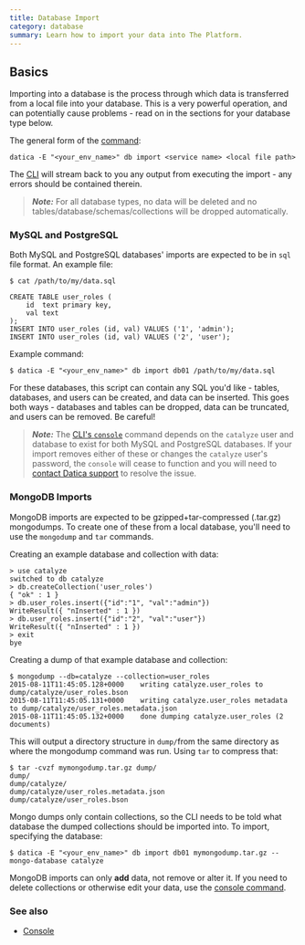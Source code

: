 ```yaml
---
title: Database Import
category: database
summary: Learn how to import your data into The Platform.
---
```


## Basics
Importing into a database is the process through which data is transferred from a local file into your database. This is a very powerful operation, and can potentially cause problems - read on in the sections for your database type below.

The general form of the [command](/compliant-cloud/cli-reference#import):

```
datica -E "<your_env_name>" db import <service name> <local file path>
```

The [CLI](/compliant-cloud/cli-reference) will stream back to you any output from executing the import - any errors should be contained therein.

> ***Note:*** For all database types, no data will be deleted and no tables/database/schemas/collections will be dropped automatically.



### MySQL and PostgreSQL
Both MySQL and PostgreSQL databases' imports are expected to be in `sql` file format. An example file:

```
$ cat /path/to/my/data.sql

CREATE TABLE user_roles (
    id  text primary key,
    val text
);
INSERT INTO user_roles (id, val) VALUES ('1', 'admin');
INSERT INTO user_roles (id, val) VALUES ('2', 'user');
```

Example command:

```
$ datica -E "<your_env_name>" db import db01 /path/to/my/data.sql
```

For these databases, this script can contain any SQL you'd like - tables, databases, and users can be created, and data can be inserted. This goes both ways - databases and tables can be dropped, data can be truncated, and users can be removed. Be careful!

> ***Note:*** The [CLI's `console`](/compliant-cloud/cli-reference#console) command depends on the `catalyze` user and database to exist for both MySQL and PostgreSQL databases. If your import removes either of these or changes the `catalyze` user's password, the `console` will cease to function and you will need to [contact Datica support](/compliant-cloud/articles/contact) to resolve the issue.

### MongoDB Imports
MongoDB imports are expected to be gzipped+tar-compressed (.tar.gz) mongodumps. To create one of these from a local database, you'll need to use the `mongodump` and `tar` commands.

Creating an example database and collection with data:

```
> use catalyze
switched to db catalyze
> db.createCollection('user_roles')
{ "ok" : 1 }
> db.user_roles.insert({"id":"1", "val":"admin"})
WriteResult({ "nInserted" : 1 })
> db.user_roles.insert({"id":"2", "val":"user"})
WriteResult({ "nInserted" : 1 })
> exit
bye
```

Creating a dump of that example database and collection:

```
$ mongodump --db=catalyze --collection=user_roles
2015-08-11T11:45:05.128+0000    writing catalyze.user_roles to dump/catalyze/user_roles.bson
2015-08-11T11:45:05.131+0000    writing catalyze.user_roles metadata to dump/catalyze/user_roles.metadata.json
2015-08-11T11:45:05.132+0000    done dumping catalyze.user_roles (2 documents)
```

This will output a directory structure in `dump/`from the same directory as where the mongodump command was run. Using `tar` to compress that:

```
$ tar -cvzf mymongodump.tar.gz dump/
dump/
dump/catalyze/
dump/catalyze/user_roles.metadata.json
dump/catalyze/user_roles.bson
```

Mongo dumps only contain collections, so the CLI needs to be told what database the dumped collections should be imported into. To import, specifying the database:

```
$ datica -E "<your_env_name>" db import db01 mymongodump.tar.gz --mongo-database catalyze
```

MongoDB imports can only **add** data, not remove or alter it. If you need to delete collections or otherwise edit your data, use the [console command](/compliant-cloud/cli-reference#console).

### See also
* [Console](/compliant-cloud/cli-reference#console)